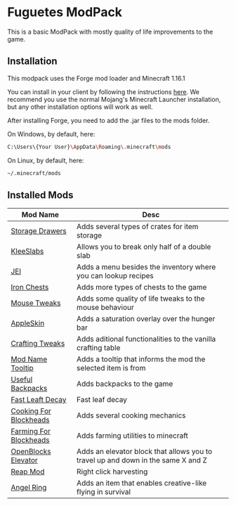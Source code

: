 # Fuguetes ModPack

This is a basic ModPack with mostly quality of life improvements to the game.

## Installation

This modpack uses the Forge mod loader and Minecraft 1.16.1

You can install in your client by following the instructions [here](https://files.minecraftforge.net/maven/net/minecraftforge/forge/index_1.16.1.html). We recommend you use the normal Mojang's Minecraft Launcher installation, but any other installation options will work as well.

After installing Forge, you need to add the .jar files to the mods folder.

On Windows, by default, here:
```sh
C:\Users\{Your User}\AppData\Roaming\.minecraft\mods
```

On Linux, by default, here:
```sh
~/.minecraft/mods
```

## Installed Mods

| Mod Name | Desc |
| --- | --- |
| [Storage Drawers](https://www.curseforge.com/minecraft/mc-mods/storage-drawers) | Adds several types of crates for item storage |
| [KleeSlabs](https://www.curseforge.com/minecraft/mc-mods/kleeslabs) | Allows you to break only half of a double slab |
| [JEI](https://www.curseforge.com/minecraft/mc-mods/jei) | Adds a menu besides the inventory where you can lookup recipes |
| [Iron Chests](https://www.curseforge.com/minecraft/mc-mods/iron-chests) | Adds more types of chests to the game | 
| [Mouse Tweaks](https://www.curseforge.com/minecraft/mc-mods/mouse-tweaks) | Adds some quality of life tweaks to the mouse behaviour |
| [AppleSkin](https://www.curseforge.com/minecraft/mc-mods/appleskin) | Adds a saturation overlay over the hunger bar |
| [Crafting Tweaks](https://www.curseforge.com/minecraft/mc-mods/crafting-tweaks) | Adds aditional functionalities to the vanilla crafting table |
| [Mod Name Tooltip](https://www.curseforge.com/minecraft/mc-mods/mod-name-tooltip) | Adds a tooltip that informs the mod the selected item is from |
| [Useful Backpacks](https://www.curseforge.com/minecraft/mc-mods/useful-backpacks) | Adds backpacks to the game |
| [Fast Leaft Decay](https://www.curseforge.com/minecraft/mc-mods/fast-leaf-decay) | Fast leaf decay |
| [Cooking For Blockheads](https://www.curseforge.com/minecraft/mc-mods/cooking-for-blockheads) | Adds several cooking mechanics |
| [Farming For Blockheads](https://www.curseforge.com/minecraft/mc-mods/farming-for-blockheads) | Adds farming utilities to minecraft |
| [OpenBlocks Elevator](https://www.curseforge.com/minecraft/mc-mods/openblocks-elevator) | Adds an elevator block that allows you to travel up and down in the same X and Z |
| [Reap Mod](https://www.curseforge.com/minecraft/mc-mods/reap-mod) | Right click harvesting |
| [Angel Ring](https://www.curseforge.com/minecraft/mc-mods/angel-ring) | Adds an item that enables creative-like flying in survival | 


